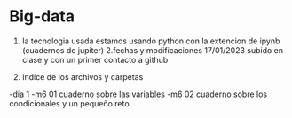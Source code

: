 # Big-data

1. la tecnologia usada 
  estamos usando python con la extencion de ipynb (cuadernos de jupiter)
2.fechas y modificaciones
  17/01/2023 subido en clase y con un primer contacto a github
  
3. indice de los archivos y carpetas

-dia 1 
  -m6 01 cuaderno sobre las variables
  -m6 02 cuaderno sobre los condicionales y un pequeño reto

